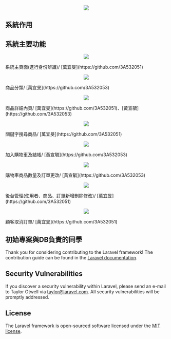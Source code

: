 <p align="center"><img src="https://i.imgur.com/3sa8Llu.png"></p>

## 系統作用


## 系統主要功能
<p align="center"><img src="https://i.imgur.com/HIJQ57G.png"></p>
系統主頁面(進行身份辨識)/ [萬宜旻](https://github.com/3A532051)
<p align="center"><img src="https://i.imgur.com/hcRtMT4.png"></p>
商品分類/ [萬宜旻](https://github.com/3A532053)
<p align="center"><img src="https://i.imgur.com/dBt5BZz.png"></p>
商品詳細內頁/ [萬宜旻](https://github.com/3A532051)、[黃宣毓](https://github.com/3A532053)
<p align="center"><img src="https://i.imgur.com/rAIMqqA.png"></p>
關鍵字搜尋商品/ [萬宜旻](https://github.com/3A532051)
<p align="center"><img src="https://i.imgur.com/3jdQuHT.png"></p>
加入購物車及結帳/ [黃宣毓](https://github.com/3A532053)
<p align="center"><img src="https://i.imgur.com/bzX8y1k.png"></p>
購物車商品數量及訂單更改/ [黃宣毓](https://github.com/3A532053)
<p align="center"><img src="https://i.imgur.com/WrfLGts.png"></p>
後台管理(使用者、商品、訂單新增刪除修改)/ [萬宜旻](https://github.com/3A532051)
<p align="center"><img src="https://i.imgur.com/n4MDwvp.png"></p>
顧客取消訂單/ [萬宜旻](https://github.com/3A532051)


## 初始專案與DB負責的同學

Thank you for considering contributing to the Laravel framework! The contribution guide can be found in the [Laravel documentation](https://laravel.com/docs/contributions).

## Security Vulnerabilities

If you discover a security vulnerability within Laravel, please send an e-mail to Taylor Otwell via [taylor@laravel.com](mailto:taylor@laravel.com). All security vulnerabilities will be promptly addressed.

## License

The Laravel framework is open-sourced software licensed under the [MIT license](https://opensource.org/licenses/MIT).
